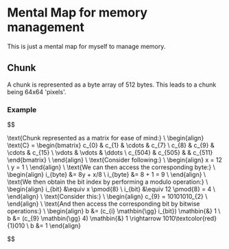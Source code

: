 # Mental Map for memory management
This is just a mental map for myself to manage memory.
## Chunk
A chunk is represented as a byte array of 512 bytes. This leads to a chunk being 64x64 'pixels'.
### Example
$$

\text{Chunk represented as a matrix for ease of mind:} \\
\begin{align}
\text{C} = \begin{bmatrix}
c_{0} & c_{1} & \cdots & c_{7} \\
c_{8} & c_{9} & \cdots & c_{15} \\
\vdots & \vdots & \ddots \\
c_{504} & c_{505} & & c_{511}
\end{bmatrix} \\
\end{align} \\
\text{Consider following:} \\
\begin{align}
x = 12 \\
y = 1 \\
\end{align} \\
\text{We can then access the corresponding byte:} \\
\begin{align}
i_{byte} &= 8y + x/8 \\
i_{byte} &= 8 + 1 = 9 \\
\end{align} \\
\text{We then obtain the bit index by performing a modulo operation:} \\
\begin{align}
i_{bit} &\equiv x \pmod{8} \\
i_{bit} &\equiv 12 \pmod{8} = 4 \\
\end{align} \\
\text{Consider this:} \\
\begin{align}
c_{9} = 10101010_{2} \\
\end{align} \\
\text{And then access the corresponding bit by bitwise operations:} \\
\begin{align}
b &= (c_{i} \mathbin{\gg} i_{bit}) \mathbin{\&} 1 \\
b &= (c_{9} \mathbin{\gg} 4) \mathbin{\&} 1 \rightarrow 1010\textcolor{red}{1}010 \\
b &= 1
\end{align}

$$
